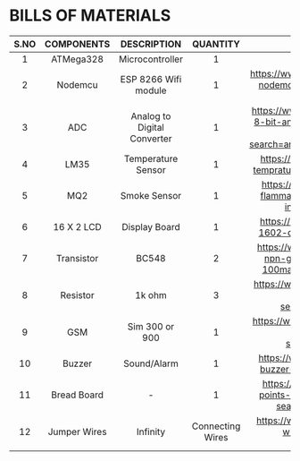 # **BILLS OF MATERIALS**
| **S.NO** | **COMPONENTS** | **DESCRIPTION** | **QUANTITY** | **LINKS** |
| :------: | :------------: | :-------------: | :---------: | :-------: |
| 1 | ATMega328 | Microcontroller | 1 |  | https://www.electronicscomp.com/atmega328p-microcontroller-india |    
| 2 | Nodemcu | ESP 8266 Wifi module | 1 | https://www.electronicscomp.com/ai-thinker-nodemcu-esp8266-development-board?search=nodemcu |   
| 3 | ADC | Analog to Digital Converter | 1 | https://www.electronicscomp.com/adc0804-8-bit-analog-to-digital-a-d-converter-ic-dip-20-package?search=analog%20to%20digital%20converter |           
| 4 | LM35 | Temperature Sensor | 1 | https://www.electronicscomp.com/lm35-temprature-sensor?search=lm35%20sensor |
| 5 | MQ2 | Smoke Sensor | 1 | https://www.electronicscomp.com/mq2-flammable-gas-smoke-sensor-module-india?search=mq2%20sensor |  
| 6 | 16 X 2 LCD | Display Board | 1 | https://www.electronicscomp.com/16x2-1602-character-green-lcd-display-india |
| 7 | Transistor | BC548 | 2 | https://www.electronicscomp.com/bc548-npn-general-purpose-transistor-30v-100ma-to-92-package?search=BC548 |
| 8 | Resistor | 1k ohm | 3 | https://www.electronicscomp.com/1k-ohm-half-watt-resistance?search=1k%20ohm%20resistor |
| 9 | GSM | Sim 300 or 900 | 1 | https://www.electronicscomp.com/sim900a-gsm-gprs-module-india?search=gsm%20sim%20900 |
| 10 | Buzzer | Sound/Alarm | 1 | https://www.electronicscomp.com/active-buzzer-module-5v-india?search=buzzer |
| 11 | Bread Board | - | 1 | https://www.electronicscomp.com/400-points-half-size-solderless-breadboard?search=bread%20board&limit=50 |
| 12 | Jumper Wires | Infinity | Connecting Wires | https://www.electronicscomp.com/jumper-wire-male-female-connector?search=jumper%20wir |
